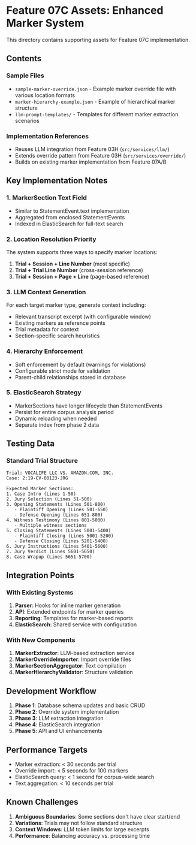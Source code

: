# Feature 07C Assets: Enhanced Marker System

This directory contains supporting assets for Feature 07C implementation.

## Contents

### Sample Files
- `sample-marker-override.json` - Example marker override file with various location formats
- `marker-hierarchy-example.json` - Example of hierarchical marker structure
- `llm-prompt-templates/` - Templates for different marker extraction scenarios

### Implementation References
- Reuses LLM integration from Feature 03H (`src/services/llm/`)
- Extends override pattern from Feature 03H (`src/services/override/`)
- Builds on existing marker implementation from Feature 07A/B

## Key Implementation Notes

### 1. MarkerSection Text Field
- Similar to StatementEvent.text implementation
- Aggregated from enclosed StatementEvents
- Indexed in ElasticSearch for full-text search

### 2. Location Resolution Priority
The system supports three ways to specify marker locations:
1. **Trial + Session + Line Number** (most specific)
2. **Trial + Trial Line Number** (cross-session reference)
3. **Trial + Session + Page + Line** (page-based reference)

### 3. LLM Context Generation
For each target marker type, generate context including:
- Relevant transcript excerpt (with configurable window)
- Existing markers as reference points
- Trial metadata for context
- Section-specific search heuristics

### 4. Hierarchy Enforcement
- Soft enforcement by default (warnings for violations)
- Configurable strict mode for validation
- Parent-child relationships stored in database

### 5. ElasticSearch Strategy
- MarkerSections have longer lifecycle than StatementEvents
- Persist for entire corpus analysis period
- Dynamic reloading when needed
- Separate index from phase 2 data

## Testing Data

### Standard Trial Structure
```
Trial: VOCALIFE LLC VS. AMAZON.COM, INC.
Case: 2:19-CV-00123-JRG

Expected Marker Sections:
1. Case Intro (Lines 1-50)
2. Jury Selection (Lines 51-500)
3. Opening Statements (Lines 501-800)
   - Plaintiff Opening (Lines 501-650)
   - Defense Opening (Lines 651-800)
4. Witness Testimony (Lines 801-5000)
   - Multiple witness sections
5. Closing Statements (Lines 5001-5400)
   - Plaintiff Closing (Lines 5001-5200)
   - Defense Closing (Lines 5201-5400)
6. Jury Instructions (Lines 5401-5600)
7. Jury Verdict (Lines 5601-5650)
8. Case Wrapup (Lines 5651-5700)
```

## Integration Points

### With Existing Systems
1. **Parser**: Hooks for inline marker generation
2. **API**: Extended endpoints for marker queries
3. **Reporting**: Templates for marker-based reports
4. **ElasticSearch**: Shared service with configuration

### With New Components
1. **MarkerExtractor**: LLM-based extraction service
2. **MarkerOverrideImporter**: Import override files
3. **MarkerSectionAggregator**: Text compilation
4. **MarkerHierarchyValidator**: Structure validation

## Development Workflow

1. **Phase 1**: Database schema updates and basic CRUD
2. **Phase 2**: Override system implementation
3. **Phase 3**: LLM extraction integration
4. **Phase 4**: ElasticSearch integration
5. **Phase 5**: API and UI enhancements

## Performance Targets

- Marker extraction: < 30 seconds per trial
- Override import: < 5 seconds for 100 markers
- ElasticSearch query: < 1 second for corpus-wide search
- Text aggregation: < 10 seconds per trial

## Known Challenges

1. **Ambiguous Boundaries**: Some sections don't have clear start/end
2. **Variations**: Trials may not follow standard structure
3. **Context Windows**: LLM token limits for large excerpts
4. **Performance**: Balancing accuracy vs. processing time